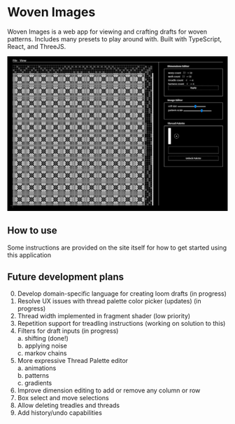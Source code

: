 # Woven Images
Woven Images is a web app for viewing and crafting drafts for woven patterns. Includes many presets to play around with.
Built with TypeScript, React, and ThreeJS.

![A screen capture of the web application in use with a complex weaving pattern](./src/Images/woven-images-1.png)

## How to use

Some instructions are provided on the site itself for how to get started using this application

## Future development plans

0. Develop domain-specific language for creating loom drafts (in progress)
1. Resolve UX issues with thread palette color picker (updates) (in progress)
2. Thread width implemented in fragment shader (low priority)
3. Repetition support for treadling instructions (working on solution to this)
5. Filters for draft inputs (in progress)\
	a. shifting (done!)\
	b. applying noise\
	c. markov chains
6. More expressive Thread Palette editor\
	a. animations\
	b. patterns\
	c. gradients
6. Improve dimension editing to add or remove any column or row
8. Box select and move selections
9. Allow deleting treadles and threads 
10. Add history/undo capabilities
